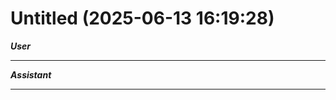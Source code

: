 <!-- Generated by SpecStory -->

# Untitled (2025-06-13 16:19:28)

_**User**_



---

_**Assistant**_



---

